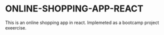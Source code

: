 # ONLINE-SHOPPING-APP-REACT
This is an online shopping app in react.
Implemeted as a bootcamp project exeercise.
